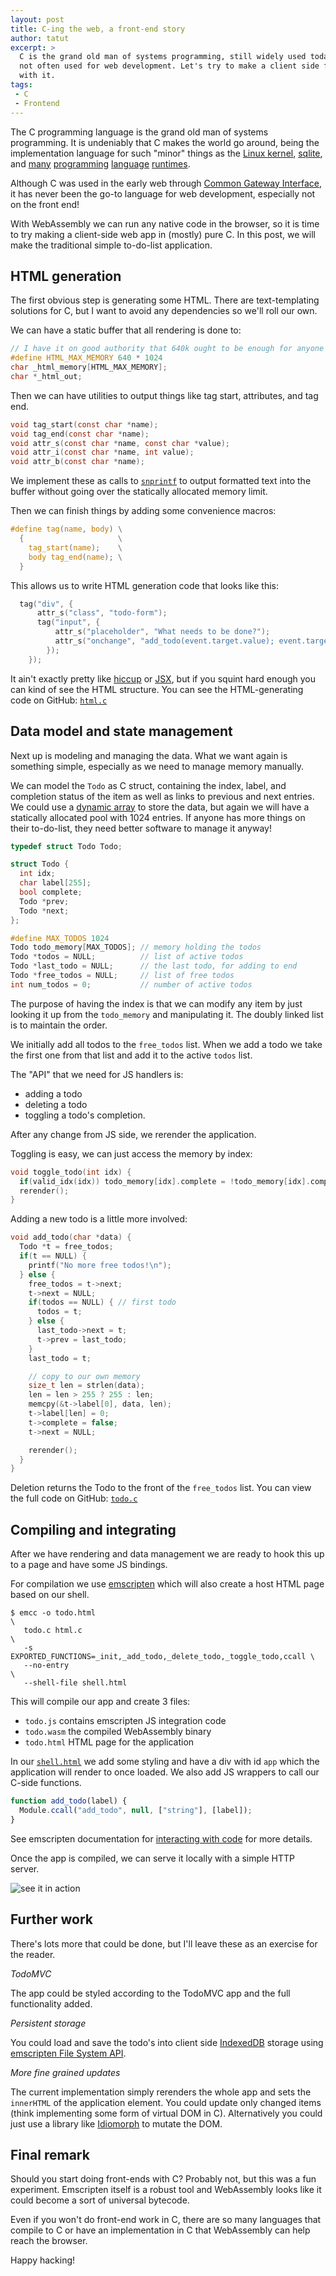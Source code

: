 ```yaml
---
layout: post
title: C-ing the web, a front-end story
author: tatut
excerpt: >
  C is the grand old man of systems programming, still widely used today, but
  not often used for web development. Let's try to make a client side front-end
  with it.
tags:
 - C
 - Frontend
---
```


The C programming language is the grand old man of systems programming.
It is undeniably that C makes the world go around, being the implementation
language for such "minor" things as the [Linux kernel](https://git.kernel.org/), [sqlite](https://sqlite.org/index.html), and [many](https://github.com/python/cpython) [programming](https://github.com/ruby/ruby) [language](https://github.com/SWI-Prolog/swipl-devel) [runtimes](https://github.com/Perl/perl5).

Although C was used in the early web through [Common Gateway Interface](https://en.wikipedia.org/wiki/Common_Gateway_Interface),
it has never been the go-to language for web development, especially not on the front end!

With WebAssembly we can run any native code in the browser, so it is time to try
making a client-side web app in (mostly) pure C. In this post, we will make the
traditional simple to-do-list application.

## HTML generation

The first obvious step is generating some HTML. There are text-templating solutions
for C, but I want to avoid any dependencies so we'll roll our own.

We can have a static buffer that all rendering is done to:
```c
// I have it on good authority that 640k ought to be enough for anyone
#define HTML_MAX_MEMORY 640 * 1024
char _html_memory[HTML_MAX_MEMORY];
char *_html_out;
```

Then we can have utilities to output things like tag start, attributes, and tag end.
```c
void tag_start(const char *name);
void tag_end(const char *name);
void attr_s(const char *name, const char *value);
void attr_i(const char *name, int value);
void attr_b(const char *name);
```

We implement these as calls to [`snprintf`](https://www.geeksforgeeks.org/snprintf-c-library/) to output formatted text into the buffer
without going over the statically allocated memory limit.

Then we can finish things by adding some convenience macros:
```c
#define tag(name, body) \
  {                     \
    tag_start(name);    \
    body tag_end(name); \
  }
```

This allows us to write HTML generation code that looks like this:
```c
  tag("div", {
      attr_s("class", "todo-form");
      tag("input", {
          attr_s("placeholder", "What needs to be done?");
          attr_s("onchange", "add_todo(event.target.value); event.target.value='';");
        });
    });
```

It ain't exactly pretty like [hiccup](https://github.com/weavejester/hiccup) or [JSX](https://react.dev/learn/writing-markup-with-jsx),
but if you squint hard enough you can kind of see the HTML structure.
You can see the HTML-generating code on GitHub: [`html.c`](https://github.com/tatut/todoC/blob/main/html.c)

## Data model and state management

Next up is modeling and managing the data. What we want again is something simple,
especially as we need to manage memory manually.

We can model the `Todo` as C struct, containing the index, label, and completion
status of the item as well as links to previous and next entries.
We could use a [dynamic array](https://www.geeksforgeeks.org/dynamic-array-in-c/)
to store the data, but again we will have a statically allocated pool with 1024
entries. If anyone has more things on their to-do-list, they need better software to
manage it anyway!

```c
typedef struct Todo Todo;

struct Todo {
  int idx;
  char label[255];
  bool complete;
  Todo *prev;
  Todo *next;
};

#define MAX_TODOS 1024
Todo todo_memory[MAX_TODOS]; // memory holding the todos
Todo *todos = NULL;          // list of active todos
Todo *last_todo = NULL;      // the last todo, for adding to end
Todo *free_todos = NULL;     // list of free todos
int num_todos = 0;           // number of active todos
```

The purpose of having the index is that we can modify any item by just looking
it up from the `todo_memory` and manipulating it. The doubly linked list is to
maintain the order.

We initially add all todos to the `free_todos` list. When we add a todo we take the
first one from that list and add it to the active `todos` list.

The "API" that we need for JS handlers is:
* adding a todo
* deleting a todo
* toggling a todo's completion.

After any change from JS side, we rerender the application.

Toggling is easy, we can just access the memory by index:
```c
void toggle_todo(int idx) {
  if(valid_idx(idx)) todo_memory[idx].complete = !todo_memory[idx].complete
  rerender();
}
```

Adding a new todo is a little more involved:
```c
void add_todo(char *data) {
  Todo *t = free_todos;
  if(t == NULL) {
    printf("No more free todos!\n");
  } else {
    free_todos = t->next;
    t->next = NULL;
    if(todos == NULL) { // first todo
      todos = t;
    } else {
      last_todo->next = t;
      t->prev = last_todo;
    }
    last_todo = t;

    // copy to our own memory
    size_t len = strlen(data);
    len = len > 255 ? 255 : len;
    memcpy(&t->label[0], data, len);
    t->label[len] = 0;
    t->complete = false;
    t->next = NULL;

    rerender();
  }
}
```

Deletion returns the Todo to the front of the `free_todos` list.
You can view the full code on GitHub: [`todo.c`](https://github.com/tatut/todoC/blob/main/todo.c)

## Compiling and integrating

After we have rendering and data management we are ready to hook this up to a page
and have some JS bindings.

For compilation we use [emscripten](https://emscripten.org) which will also create
a host HTML page based on our shell.

```shell
$ emcc -o todo.html                                                      \
   todo.c html.c                                                         \
   -s EXPORTED_FUNCTIONS=_init,_add_todo,_delete_todo,_toggle_todo,ccall \
   --no-entry                                                            \
   --shell-file shell.html
```

This will compile our app and create 3 files:
* `todo.js` contains emscripten JS integration code
* `todo.wasm` the compiled WebAssembly binary
* `todo.html` HTML page for the application

In our [`shell.html`](https://github.com/tatut/todoC/blob/main/shell.html) we add some
styling and have a div with id `app` which the application will render to once loaded.
We also add JS wrappers to call our C-side functions.

```javascript
function add_todo(label) {
  Module.ccall("add_todo", null, ["string"], [label]);
}
```

See emscripten documentation for [interacting with code](https://emscripten.org/docs/porting/connecting_cpp_and_javascript/Interacting-with-code.html)
for more details.

Once the app is compiled, we can serve it locally with a simple HTTP server.

![see it in action](/img/2025-cing-the-web/todoC.gif)

## Further work

There's lots more that could be done, but I'll leave these as an exercise for the reader.

*TodoMVC*

The app could be styled according to the TodoMVC app and the full functionality added.

*Persistent storage*

You could load and save the todo's into client side [IndexedDB](https://en.wikipedia.org/wiki/Indexed_Database_API) storage
using [emscripten File System API](https://emscripten.org/docs/api_reference/Filesystem-API.html#filesystem-api-idbfs).

*More fine grained updates*

The current implementation simply rerenders the whole app and sets the `innerHTML` of the
application element. You could update only changed items (think implementing some form of virtual DOM
in C). Alternatively you could just use a library like [Idiomorph](https://github.com/bigskysoftware/idiomorph)
to mutate the DOM.

## Final remark

Should you start doing front-ends with C? Probably not, but this was a fun experiment.
Emscripten itself is a robust tool and WebAssembly looks like it could become a sort of
universal bytecode.

Even if you won't do front-end work in C, there are so many languages that compile to C
or have an implementation in C that WebAssembly can help reach the browser.

Happy hacking!

